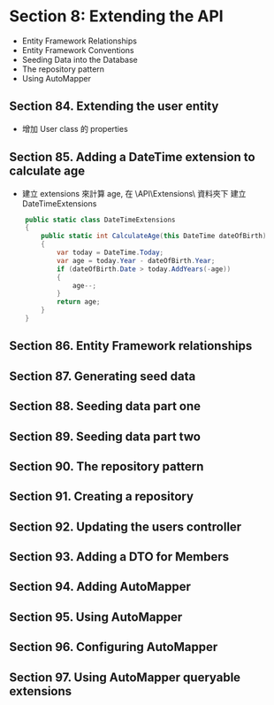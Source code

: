 # Section 8: Extending the API

- Entity Framework Relationships
- Entity Framework Conventions
- Seeding Data into the Database
- The repository pattern
- Using AutoMapper

## Section 84. Extending the user entity

- 增加 User class 的 properties

## Section 85. Adding a DateTime extension to calculate age

- 建立 extensions 來計算 age, 在 \API\Extensions\ 資料夾下 建立 DateTimeExtensions

```csharp
    public static class DateTimeExtensions
    {
        public static int CalculateAge(this DateTime dateOfBirth)
        {
            var today = DateTime.Today;
            var age = today.Year - dateOfBirth.Year;
            if (dateOfBirth.Date > today.AddYears(-age))
            {
                age--;
            }
            return age;
        }
    }
```

## Section 86. Entity Framework relationships

## Section 87. Generating seed data

## Section 88. Seeding data part one

## Section 89. Seeding data part two

## Section 90. The repository pattern

## Section 91. Creating a repository

## Section 92. Updating the users controller

## Section 93. Adding a DTO for Members

## Section 94. Adding AutoMapper

## Section 95. Using AutoMapper

## Section 96. Configuring AutoMapper

## Section 97. Using AutoMapper queryable extensions
